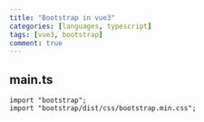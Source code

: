 ```yaml
---
title: "Bootstrap in vue3"
categories: [languages, typescript]
tags: [vue3, bootstrap]
comment: true
---
```


## main.ts

<pre><code class="language-ts">import "bootstrap";
import "bootstrap/dist/css/bootstrap.min.css";
</code></pre>
